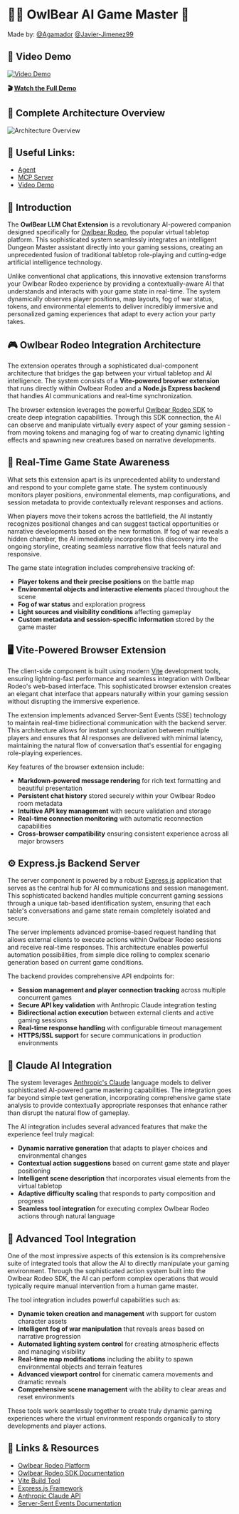 # 🧙‍♂️ OwlBear AI Game Master 🐉
Made by: [@Agamador](https://github.com/Agamador) [@Javier-Jimenez99](https://github.com/Javier-Jimenez99)

## 🎥 Video Demo

[![Video Demo](https://img.youtube.com/vi/SlbW-kjekBg/maxresdefault.jpg)](https://www.youtube.com/watch?v=SlbW-kjekBg&ab_channel=AlejandroGarcíaAmador)

**🎬 [Watch the Full Demo](https://www.youtube.com/watch?v=SlbW-kjekBg&ab_channel=AlejandroGarcíaAmador)**

## 🧩 Complete Architecture Overview
![Architecture Overview](https://huggingface.co/spaces/Agents-MCP-Hackathon/LLM-GameMaster-Agent/resolve/main/media/architecture.png)

## 🔗 Useful Links:
- [Agent](https://huggingface.co/spaces/Agents-MCP-Hackathon/LLM-GameMaster-Agent)
- [MCP Server](https://huggingface.co/spaces/Agents-MCP-Hackathon/LLM-GameMaster-MCP-Server)
- [Video Demo](https://www.youtube.com/watch?v=SlbW-kjekBg&ab_channel=AlejandroGarcíaAmador)

## 🌟 Introduction

The **OwlBear LLM Chat Extension** is a revolutionary AI-powered companion designed specifically for [Owlbear Rodeo](https://www.owlbear.rodeo/), the popular virtual tabletop platform. This sophisticated system seamlessly integrates an intelligent Dungeon Master assistant directly into your gaming sessions, creating an unprecedented fusion of traditional tabletop role-playing and cutting-edge artificial intelligence technology.

Unlike conventional chat applications, this innovative extension transforms your Owlbear Rodeo experience by providing a contextually-aware AI that understands and interacts with your game state in real-time. The system dynamically observes player positions, map layouts, fog of war status, tokens, and environmental elements to deliver incredibly immersive and personalized gaming experiences that adapt to every action your party takes.

## 🎮 Owlbear Rodeo Integration Architecture

The extension operates through a sophisticated dual-component architecture that bridges the gap between your virtual tabletop and AI intelligence. The system consists of a **Vite-powered browser extension** that runs directly within Owlbear Rodeo and a **Node.js Express backend** that handles AI communications and real-time synchronization.

The browser extension leverages the powerful [Owlbear Rodeo SDK](https://docs.owlbear.rodeo/sdk/getting-started) to create deep integration capabilities. Through this SDK connection, the AI can observe and manipulate virtually every aspect of your gaming session - from moving tokens and managing fog of war to creating dynamic lighting effects and spawning new creatures based on narrative developments.


## 🚀 Real-Time Game State Awareness

What sets this extension apart is its unprecedented ability to understand and respond to your complete game state. The system continuously monitors player positions, environmental elements, map configurations, and session metadata to provide contextually relevant responses and actions.

When players move their tokens across the battlefield, the AI instantly recognizes positional changes and can suggest tactical opportunities or narrative developments based on the new formation. If fog of war reveals a hidden chamber, the AI immediately incorporates this discovery into the ongoing storyline, creating seamless narrative flow that feels natural and responsive.

The game state integration includes comprehensive tracking of:
- **Player tokens and their precise positions** on the battle map
- **Environmental objects and interactive elements** placed throughout the scene
- **Fog of war status** and exploration progress
- **Light sources and visibility conditions** affecting gameplay
- **Custom metadata and session-specific information** stored by the game master

## 🖥️ Vite-Powered Browser Extension

The client-side component is built using modern [Vite](https://vitejs.dev/) development tools, ensuring lightning-fast performance and seamless integration with Owlbear Rodeo's web-based interface. This sophisticated browser extension creates an elegant chat interface that appears naturally within your gaming session without disrupting the immersive experience.

The extension implements advanced Server-Sent Events (SSE) technology to maintain real-time bidirectional communication with the backend server. This architecture allows for instant synchronization between multiple players and ensures that AI responses are delivered with minimal latency, maintaining the natural flow of conversation that's essential for engaging role-playing experiences.

Key features of the browser extension include:
- **Markdown-powered message rendering** for rich text formatting and beautiful presentation
- **Persistent chat history** stored securely within your Owlbear Rodeo room metadata
- **Intuitive API key management** with secure validation and storage
- **Real-time connection monitoring** with automatic reconnection capabilities
- **Cross-browser compatibility** ensuring consistent experience across all major browsers

## ⚙️ Express.js Backend Server

The server component is powered by a robust [Express.js](https://expressjs.com/) application that serves as the central hub for AI communications and session management. This sophisticated backend handles multiple concurrent gaming sessions through a unique tab-based identification system, ensuring that each table's conversations and game state remain completely isolated and secure.

The server implements advanced promise-based request handling that allows external clients to execute actions within Owlbear Rodeo sessions and receive real-time responses. This architecture enables powerful automation possibilities, from simple dice rolling to complex scenario generation based on current game conditions.

The backend provides comprehensive API endpoints for:
- **Session management and player connection tracking** across multiple concurrent games
- **Secure API key validation** with Anthropic Claude integration testing
- **Bidirectional action execution** between external clients and active gaming sessions
- **Real-time response handling** with configurable timeout management
- **HTTPS/SSL support** for secure communications in production environments

## 🤖 Claude AI Integration

The system leverages [Anthropic's Claude](https://www.anthropic.com/claude) language models to deliver sophisticated AI-powered game mastering capabilities. The integration goes far beyond simple text generation, incorporating comprehensive game state analysis to provide contextually appropriate responses that enhance rather than disrupt the natural flow of gameplay.

The AI integration includes several advanced features that make the experience feel truly magical:
- **Dynamic narrative generation** that adapts to player choices and environmental changes
- **Contextual action suggestions** based on current game state and player positioning
- **Intelligent scene description** that incorporates visual elements from the virtual tabletop
- **Adaptive difficulty scaling** that responds to party composition and progress
- **Seamless tool integration** for executing complex Owlbear Rodeo actions through natural language

## 🔧 Advanced Tool Integration

One of the most impressive aspects of this extension is its comprehensive suite of integrated tools that allow the AI to directly manipulate your gaming environment. Through the sophisticated action system built into the Owlbear Rodeo SDK, the AI can perform complex operations that would typically require manual intervention from a human game master.

The tool integration includes powerful capabilities such as:
- **Dynamic token creation and management** with support for custom character assets
- **Intelligent fog of war manipulation** that reveals areas based on narrative progression
- **Automated lighting system control** for creating atmospheric effects and managing visibility
- **Real-time map modifications** including the ability to spawn environmental objects and terrain features
- **Advanced viewport control** for cinematic camera movements and dramatic reveals
- **Comprehensive scene management** with the ability to clear areas and reset environments

These tools work seamlessly together to create truly dynamic gaming experiences where the virtual environment responds organically to story developments and player actions.

## 🔗 Links & Resources

- [Owlbear Rodeo Platform](https://www.owlbear.rodeo/)
- [Owlbear Rodeo SDK Documentation](https://docs.owlbear.rodeo/sdk/getting-started)
- [Vite Build Tool](https://vitejs.dev/)
- [Express.js Framework](https://expressjs.com/)
- [Anthropic Claude API](https://www.anthropic.com/claude)
- [Server-Sent Events Documentation](https://developer.mozilla.org/en-US/docs/Web/API/Server-sent_events)